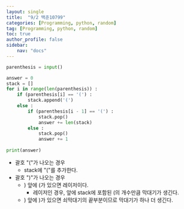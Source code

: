```yaml
---
layout: single
title:  "9/2 백준10799"
categories: [Programming, python, random]
tag: [Programming, python, random]
toc: true
author_profile: false
sidebar:
    nav: "docs"
---
```




```python
parenthesis = input()

answer = 0
stack = []
for i in range(len(parenthesis)) :
    if (parenthesis[i] == '(') :
        stack.append('(')
	else :
        if (parenthesis[i - 1] == '(') :
			stack.pop()
            answer += len(stack)
		else :
            stack.pop()
            answer += 1
            
print(answer)
```

* 괄호 "("가 나오는 경우
  * stack에 "("를 추가한다.
* 괄호 ")"가 나오는 경우
  * ) 앞에 (가 있으면 레이저이다.
    * 레이저인 경우, 앞에 stack에 포함된 (의 개수만큼 막대기가 생긴다.
  * ) 앞에 )가 있으면 쇠막대기의 끝부분이므로 막대기가 하나 더 생긴다.
